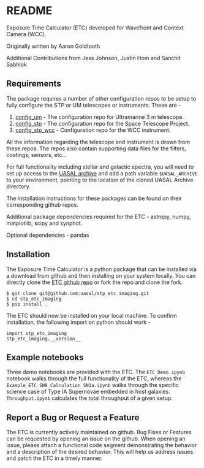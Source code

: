 # README
Exposure Time Calculator (ETC) developed for Wavefront and Context Camera (WCC).

Originally written by Aaron Goldtooth

Additional Contributions from Jess Johnson, Justin Hom and Sanchit Sabhlok 

## Requirements
The package requires a number of other configuration repos to be setup to fully configure the STP or UM telescopes or instruments. These are -
1. [config_um](https://github.com/uasal/config_um) - The configuration repo for Ultramarine 3 m telescope.
2. [config_stp](https://github.com/uasal/config_stp) - The configuration repo for the Space Telescope Project.
3. [config_stp_wcc](https://github.com/uasal/config_stp_wcc) - Configuration repo for the WCC instrument. 

All the information regarding the telescope and instrument is drawn from these repos. The repos also contain supporting data files for the filters, coatings, sensors, etc...

For full functionality including stellar and galactic spectra, you will need to set up access to the [UASAL archive](https://github.com/uasal/uasal_archive) and add a path variable `$UASAL_ARCHIVE` to your environment, pointing to the location of the cloned UASAL Archive directory. 

The installation instructions for these packages can be found on their corresponding github repos. 

Additional package dependencies required for the ETC - astropy, numpy, matplotlib, scipy and synphot.

Optional dependencies - pandas

## Installation

The Exposure Time Calculator is a python package that can be installed via a download from github and then installing on your system locally. You can directly clone the [ETC github repo](https://github.com/uasal/stp_etc_imaging) or fork the repo and clone the fork. 
```
$ git clone git@github.com:uasal/stp_etc_imaging.git
$ cd stp_etc_imaging 
$ pip install .
```
The ETC should now be installed on your local machine. To confirm installation, the following import on python should work - 
```
import stp_etc_imaging
stp_etc_imaging.__version__
```

## Example notebooks
Three demo notebooks are provided with the ETC. The `ETC_Demo.ipynb` notebook walks through the full functionality of the ETC, whereas the `Example_ETC_SNR_Calculation_SN1a.ipynb` walks through the specific science case of Type IA Supernovae embedded in host galaxies. `Throughput.ipynb` calculates the total throughput of a given setup.

## Report a Bug or Request a Feature
The ETC is currently actively maintained on github. Bug Fixes or Features can be requested by opening an issue on the github. When opening an issue, please attach a functional code segment demonstrating the behavior and a description of the desired behavior. This will help us address issues and patch the ETC in a timely manner. 
